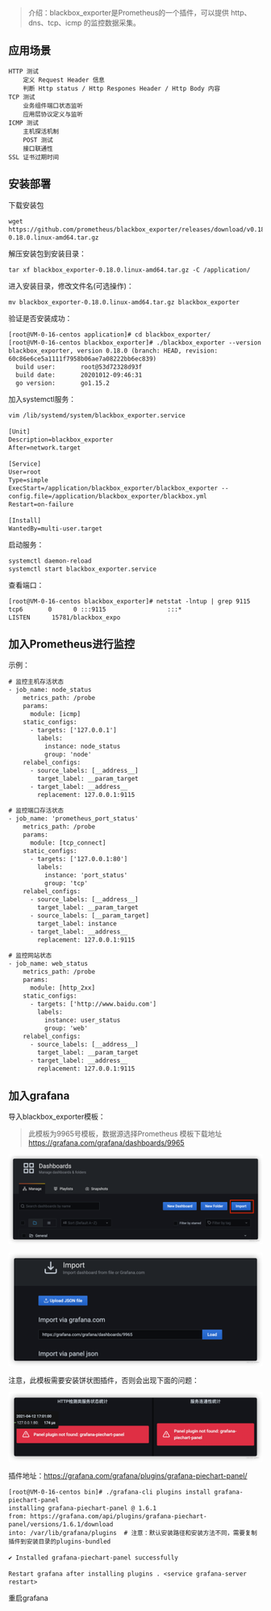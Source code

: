 > 介绍：blackbox_exporter是Prometheus的一个插件，可以提供 http、dns、tcp、icmp 的监控数据采集。

## **应用场景**

```
HTTP 测试
	定义 Request Header 信息
	判断 Http status / Http Respones Header / Http Body 内容
TCP 测试
	业务组件端口状态监听
	应用层协议定义与监听
ICMP 测试
	主机探活机制
	POST 测试
	接口联通性
SSL 证书过期时间
```

## **安装部署**

下载安装包

```shell
wget https://github.com/prometheus/blackbox_exporter/releases/download/v0.18.0/blackbox_exporter-0.18.0.linux-amd64.tar.gz
```

解压安装包到安装目录：

```shell
tar xf blackbox_exporter-0.18.0.linux-amd64.tar.gz -C /application/
```

进入安装目录，修改文件名(可选操作)：

```shell
mv blackbox_exporter-0.18.0.linux-amd64.tar.gz blackbox_exporter
```

验证是否安装成功：

```shell
[root@VM-0-16-centos application]# cd blackbox_exporter/
[root@VM-0-16-centos blackbox_exporter]# ./blackbox_exporter --version
blackbox_exporter, version 0.18.0 (branch: HEAD, revision: 60c86e6ce5a1111f7958b06ae7a08222bb6ec839)
  build user:       root@53d72328d93f
  build date:       20201012-09:46:31
  go version:       go1.15.2
```

加入systemctl服务：

```shell
vim /lib/systemd/system/blackbox_exporter.service

[Unit]
Description=blackbox_exporter
After=network.target

[Service]
User=root
Type=simple
ExecStart=/application/blackbox_exporter/blackbox_exporter --config.file=/application/blackbox_exporter/blackbox.yml
Restart=on-failure

[Install]
WantedBy=multi-user.target
```

启动服务：

```shell
systemctl daemon-reload
systemctl start blackbox_exporter.service
```

查看端口：

```shell
[root@VM-0-16-centos blackbox_exporter]# netstat -lntup | grep 9115
tcp6       0      0 :::9115                 :::*                    LISTEN      15781/blackbox_expo
```



## 加入Prometheus进行监控

示例：

```shell
# 监控主机存活状态
- job_name: node_status
    metrics_path: /probe
    params:
      module: [icmp]
    static_configs:
      - targets: ['127.0.0.1']
        labels:
          instance: node_status
          group: 'node'
    relabel_configs:
      - source_labels: [__address__]
        target_label: __param_target
      - target_label: __address__
        replacement: 127.0.0.1:9115
```

```shell
# 监控端口存活状态
- job_name: 'prometheus_port_status'
    metrics_path: /probe
    params:
      module: [tcp_connect]
    static_configs:
      - targets: ['127.0.0.1:80']
        labels:
          instance: 'port_status'
          group: 'tcp'
    relabel_configs:
      - source_labels: [__address__]
        target_label: __param_target
      - source_labels: [__param_target]
        target_label: instance
      - target_label: __address__
        replacement: 127.0.0.1:9115
```

```shell
# 监控网站状态
- job_name: web_status
    metrics_path: /probe
    params:
      module: [http_2xx]
    static_configs:
      - targets: ['http://www.baidu.com']
        labels:
          instance: user_status
          group: 'web'
    relabel_configs:
      - source_labels: [__address__]
        target_label: __param_target
      - target_label: __address__
        replacement: 127.0.0.1:9115
```







## 加入grafana

导入blackbox_exporter模板：

> 此模板为9965号模板，数据源选择Prometheus 模板下载地址 https://grafana.com/grafana/dashboards/9965

![](https://raw.githubusercontent.com/novice-gamer/picture/master/img/20210412165521.png)

![](https://raw.githubusercontent.com/novice-gamer/picture/master/img/20210412165903.png)

注意，此模板需要安装饼状图插件，否则会出现下面的问题：

![](https://raw.githubusercontent.com/novice-gamer/picture/master/img/20210412170353.png)

插件地址：https://grafana.com/grafana/plugins/grafana-piechart-panel/

```shell
[root@VM-0-16-centos bin]# ./grafana-cli plugins install grafana-piechart-panel
installing grafana-piechart-panel @ 1.6.1
from: https://grafana.com/api/plugins/grafana-piechart-panel/versions/1.6.1/download
into: /var/lib/grafana/plugins	# 注意：默认安装路径和安装方法不同，需要复制插件到安装目录的plugins-bundled

✔ Installed grafana-piechart-panel successfully

Restart grafana after installing plugins . <service grafana-server restart>
```

重启grafana